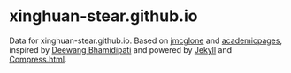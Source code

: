 xinghuan-stear.github.io
========

Data for xinghuan-stear.github.io. Based on [jmcglone](jmcglone.com "jmcglone") and [academicpages](https://academicpages.github.io/ "academicpages"), inspired by [Deewang Bhamidipati](https://bdeewang.com/ "Deewang Bhamidipati") and powered by [Jekyll](http://jekyllrb.com/ "Jekyll") and [Compress.html](http://jch.penibelst.de/ "Compress.html").